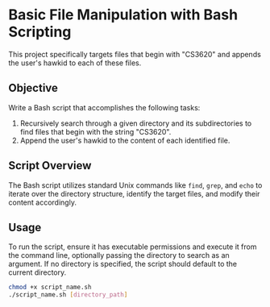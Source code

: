 #  Basic File Manipulation with Bash Scripting

This project specifically targets files that begin with "CS3620" and appends the user's hawkid to each of these files.

## Objective

Write a Bash script that accomplishes the following tasks:

1. Recursively search through a given directory and its subdirectories to find files that begin with the string "CS3620".
2. Append the user's hawkid to the content of each identified file.

## Script Overview

The Bash script utilizes standard Unix commands like `find`, `grep`, and `echo` to iterate over the directory structure, identify the target files, and modify their content accordingly. 

## Usage

To run the script, ensure it has executable permissions and execute it from the command line, optionally passing the directory to search as an argument. If no directory is specified, the script should default to the current directory.

```bash
chmod +x script_name.sh
./script_name.sh [directory_path]
